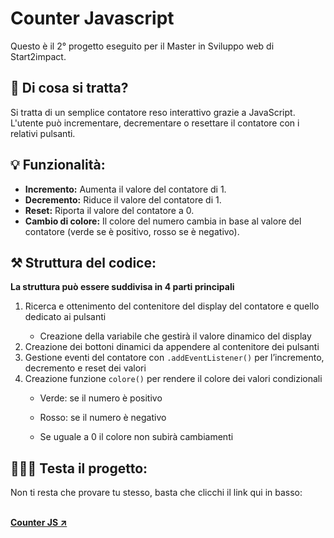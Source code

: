 <h1>Counter Javascript</h1>
<p>Questo è il 2° progetto eseguito per il Master in Sviluppo web di Start2impact.</p>

<h2>🤔 Di cosa si tratta?</h2>
<p>Si tratta di un semplice contatore reso interattivo grazie a JavaScript. L'utente può incrementare, decrementare o resettare il contatore con i relativi pulsanti.</p>

<h2>💡 Funzionalità:</h2>
<ul>
  <li><strong>Incremento:</strong> Aumenta il valore del contatore di 1.</li>
  <li><strong>Decremento:</strong> Riduce il valore del contatore di 1.</li>
  <li><strong>Reset:</strong> Riporta il valore del contatore a 0.</li>
  <li><strong>Cambio di colore:</strong> Il colore del numero cambia in base al valore del contatore (verde se è positivo, rosso se è negativo).</li>
</ul>

<h2>⚒️ Struttura del codice:</h2>

<p><strong>La struttura può essere suddivisa in 4 parti principali</strong></p>

<ol>

  <li>Ricerca e ottenimento del contenitore del display del contatore e quello dedicato ai pulsanti</li>
    <ul><li>Creazione della variabile che gestirà il valore dinamico del display</li></ul>
  <li>Creazione dei bottoni dinamici da appendere al contenitore dei pulsanti</li>
  <li>Gestione eventi del contatore con <code>.addEventListener()</code> per l’incremento, decremento e reset dei valori</li>
  <li>Creazione funzione <code>colore()</code> per rendere il colore dei valori condizionali</li>
    <ul><li>Verde: se il numero è positivo</li></ul>
    <ul><li>Rosso: se il numero è negativo</li></ul>
    <ul><li>Se uguale a 0 il colore non subirà cambiamenti</li></ul>

</ol>

<h2>👨🏻‍💻 Testa il progetto:</h2>
<p>Non ti resta che provare tu stesso, basta che clicchi il link qui in basso:</p><br>
<a href="https://dgmichele.github.io/Counter/" rel="noopener" target="_blank"><strong>Counter JS ↗️</strong></a>
